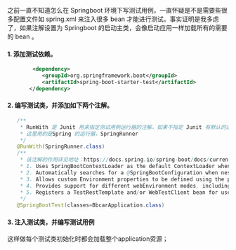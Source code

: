 之前一直不知道怎么在 Springboot 环境下写测试用例，一直怀疑是不是需要些很多配置文件如 spring.xml 来注入很多 bean 才能进行测试。事实证明是我多虑了，如果注解设置为 Springboot 的启动主类，会像启动应用一样加载所有的需要的 bean 。
     
#### 1. 添加测试依赖。
     
 ```xml
         <dependency>
            <groupId>org.springframework.boot</groupId>
            <artifactId>spring-boot-starter-test</artifactId>
        </dependency>
 ```
 #### 2. 编写测试类，并添加如下两个注解。
    
 ```java
    /**
     * RunWith 是 Junit 用来指定测试用例运行器的注解，如果不指定 Junit 有默认的运行器。
     * 这里用的是Spring 的运行器，SpringRunner
     */
    @RunWith(SpringRunner.class)
    /**
     * 该注解的作用详见地址：https://docs.spring.io/spring-boot/docs/current/api/org/springframework/boot/test/context/SpringBootTest.html
     * 1. Uses SpringBootContextLoader as the default ContextLoader when no specific @ContextConfiguration(loader=...) is defined.
     * 2. Automatically searches for a @SpringBootConfiguration when nested @Configuration is not used, and no explicit classes are specified.
     * 3. Allows custom Environment properties to be defined using the properties attribute.
     * 4. Provides support for different webEnvironment modes, including the ability to start a fully running web server listening on a defined or random port.
     * 5. Registers a TestRestTemplate and/or WebTestClient bean for use in web tests that are using a fully running web server.
     */
    @SpringBootTest(classes=BbcarApplication.class)
 ```
 
   #### 3. 注入测试类，并编写测试用例
   


这样做每个测试类初始化时都会加载整个application资源；
